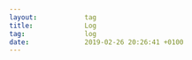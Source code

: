 ```yaml
---
layout:            tag
title:             Log
tag:               log
date:              2019-02-26 20:26:41 +0100
---
```

